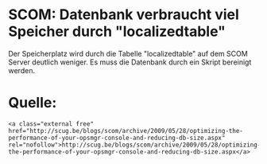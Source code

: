 # SCOM: Datenbank verbraucht viel Speicher durch "localizedtable"

Der Speicherplatz wird durch die Tabelle "localizedtable" auf dem SCOM Server deutlich weniger. Es muss die Datenbank durch ein Skript bereinigt werden.

# <span class="mw-headline" id="bkmrk-quelle%3A-1">Quelle:</span>

```
<a class="external free" href="http://scug.be/blogs/scom/archive/2009/05/28/optimizing-the-performance-of-your-opsmgr-console-and-reducing-db-size.aspx" rel="nofollow">http://scug.be/blogs/scom/archive/2009/05/28/optimizing-the-performance-of-your-opsmgr-console-and-reducing-db-size.aspx</a>
```
